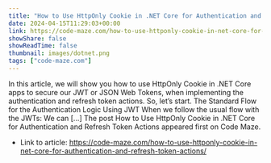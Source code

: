 ```yaml
---
title: "How to Use HttpOnly Cookie in .NET Core for Authentication and Refresh Token Actions"
date: 2024-04-15T11:29:03+00:00
link: https://code-maze.com/how-to-use-httponly-cookie-in-net-core-for-authentication-and-refresh-token-actions/
showShare: false
showReadTime: false
thumbnail: images/dotnet.png
tags: ["code-maze.com"]
---
```

In this article, we will show you how to use HttpOnly Cookie in .NET Core apps to secure our JWT or JSON Web Tokens, when implementing the authentication and refresh token actions. So, let’s start. The Standard Flow for the Authentication Logic Using JWT When we follow the usual flow with the JWTs: We can […]
The post How to Use HttpOnly Cookie in .NET Core for Authentication and Refresh Token Actions appeared first on Code Maze.

- Link to article: https://code-maze.com/how-to-use-httponly-cookie-in-net-core-for-authentication-and-refresh-token-actions/